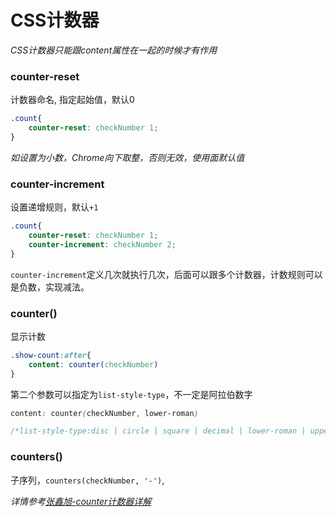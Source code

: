# CSS计数器

*CSS计数器只能跟content属性在一起的时候才有作用*

### counter-reset

计数器命名, 指定起始值，默认0

````css
.count{
    counter-reset: checkNumber 1;
}
````

*如设置为小数，Chrome向下取整，否则无效，使用面默认值*

### counter-increment

设置递增规则，默认`+1`
```css
.count{
    counter-reset: checkNumber 1;
    counter-increment: checkNumber 2;
}
```
`counter-increment`定义几次就执行几次，后面可以跟多个计数器，计数规则可以是负数，实现减法。

### counter()

显示计数
```css
.show-count:after{
    content: counter(checkNumber)
}
```
第二个参数可以指定为`list-style-type`，不一定是阿拉伯数字
```css
content: counter(checkNumber, lower-roman)

/*list-style-type:disc | circle | square | decimal | lower-roman | upper-roman | lower-alpha | upper-alpha | none | armenian | cjk-ideographic | georgian | lower-greek | hebrew | hiragana | hiragana-iroha | katakana | katakana-iroha | lower-latin | upper-latin*/
```
### counters()

子序列，`counters(checkNumber, '-')`,

*详情参考[张鑫旭-counter计数器详解](https://www.zhangxinxu.com/wordpress/2014/08/css-counters-automatic-number-content/)*


<style>
    .page-header {
        display: none;
    }
</style>
